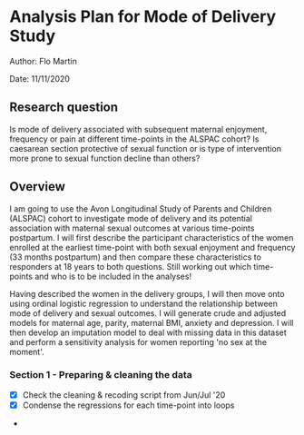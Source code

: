 # Analysis Plan for Mode of Delivery Study

Author: Flo Martin

Date: 11/11/2020

## Research question
Is mode of delivery associated with subsequent maternal enjoyment, frequency or pain at different time-points in the ALSPAC cohort? Is caesarean section protective of sexual function or is type of intervention more prone to sexual function decline than others?

## Overview
I am going to use the Avon Longitudinal Study of Parents and Children (ALSPAC) cohort to investigate mode of delivery and its potential association with maternal sexual outcomes at various time-points postpartum. I will first describe the participant characteristics of the women enrolled at the earliest time-point with both sexual enjoyment and frequency (33 months postpartum) and then compare these characteristics to responders at 18 years to both questions. Still working out which time-points and who is to be included in the analyses!

Having described the women in the delivery groups, I will then move onto using ordinal logistic regression to understand the relationship between mode of delivery and sexual outcomes. I will generate crude and adjusted models for maternal age, parity, maternal BMI, anxiety and depression. I will then develop an imputation model to deal with missing data in this dataset and perform a sensitivity analysis for women reporting 'no sex at the moment'.

### Section 1 - Preparing & cleaning the data
- [x] Check the cleaning & recoding script from Jun/Jul '20
- [x] Condense the regressions for each time-point into loops
- 
